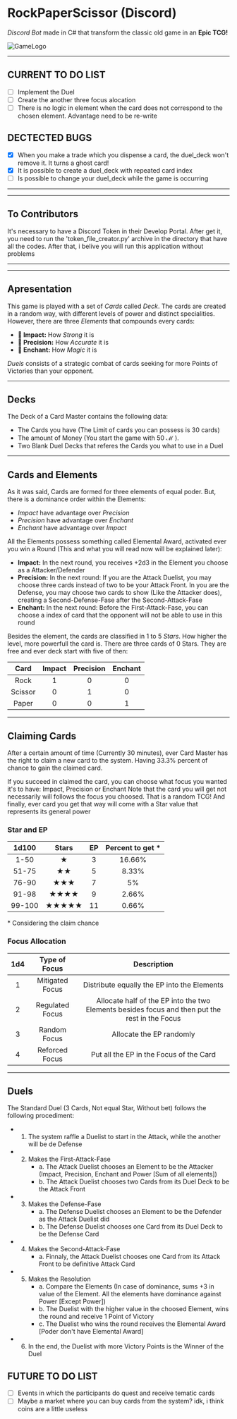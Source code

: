 # RockPaperScissor (Discord)
_Discord Bot_ made in C# that transform the classic old game in an __Epic TCG!__

![GameLogo](https://user-images.githubusercontent.com/91074795/138598988-4575d421-b12e-41a3-ae66-1d6a62e4df47.png)
***


## CURRENT TO DO LIST
- [ ] Implement the Duel
- [ ] Create the another three focus alocation
- [ ] There is no logic in element when the card does not correspond to the chosen element. Advantage need to be re-write

## DECTECTED BUGS
- [x] When you make a trade which you dispense a card, the duel_deck won't remove it. It turns a ghost card!
- [x] It is possible to create a duel_deck with repeated card index
- [ ] Is possible to change your duel_deck while the game is occurring

---
---

## To Contributors
It's necessary to have a Discord Token in their Develop Portal. After get it, you need to run the 'token_file_creator.py' archive in the directory that have all the codes.
After that, i belive you will run this application without problems


---
---

## Apresentation
This game is played with a set of _Cards_ called _Deck_. The cards are created in a random way, with different levels of power and distinct specialities.
However, there are three _Elements_ that compounds every cards:

- __🦾 Impact:__ How _Strong_ it is
- __🏹 Precision:__ How _Accurate_ it is
- __💮 Enchant:__ How _Magic_ it is

_Duels_ consists of a strategic combat of cards seeking for more Points of Victories than your opponent.

---
## Decks
The Deck of a Card Master contains the following data:
  * The Cards you have (The Limit of cards you can possess is 30 cards)
  * The amount of Money (You start the game with 50 ℳ ).
  * Two Blank Duel Decks that referes the Cards you what to use in a Duel

---

## Cards and Elements
As it was said, Cards are formed for three elements of equal poder. But, there is a dominance order within the Elements:
- _Impact_ have advantage over _Precision_
- _Precision_ have advantage over _Enchant_
- _Enchant_ have advantage over _Impact_

All the Elements possess something called Elemental Award, activated ever you win a Round (This and what you will read now will be explained later):
- __Impact:__ In the next round, you receives +2d3 in the Element you choose as a Attacker/Defender
- __Precision:__ In the next round: If you are the Attack Duelist, you may choose three cards instead of two to be your Attack Front. In you are the Defense, you may choose two cards to show (Like the Attacker does), creating a Second-Defense-Fase after the Second-Attack-Fase
- __Enchant:__ In the next round: Before the First-Attack-Fase, you can choose a index of card that the opponent will not be able to use in this round

Besides the element, the cards are classified in 1 to 5 _Stars_. How higher the level, more powerfull the card is. There are three cards of 0 Stars. They are free and ever deck start with five of then:

Card|Impact|Precision|Enchant
:---: | :---: | :---: | :---: 
Rock|1|0|0
Scissor|0|1|0
Paper|0|0|1

---

## Claiming Cards
After a certain amount of time (Currently 30 minutes), ever Card Master has the right to claim a new card to the system.
Having 33.3% percent of chance to gain the claimed card.

If you succeed in claimed the card, you can choose what focus you wanted it's to have: Impact, Precision or Enchant
Note that the card you will get not necessarily will follows the focus you choosed. That is a random TCG!
And finally, ever card you get that way will come with a Star value that represents its general power

### Star and EP
1d100|Stars|EP|Percent to get *
:---: | :---: | :---: | :---: 
1-50|★|3|16.66%
51-75|★★|5|8.33%
76-90|★★★|7|5%
91-98|★★★★|9|2.66%
99-100|★★★★★|11|0.66%
\* Considering the claim chance

### Focus Allocation
1d4|Type of Focus|Description
:---: | :---: | :---:
1|Mitigated Focus|Distribute equally the EP into the Elements
2|Regulated Focus|Allocate half of the EP into the two Elements besides focus and then put the rest in the Focus
3|Random Focus|Allocate the EP randomly
4|Reforced Focus|Put all the EP in the Focus of the Card

---

## Duels
The Standard Duel (3 Cards, Not equal Star, Without bet) follows the following procediment:
  * 1. The system raffle a Duelist to start in the Attack, while the another will be de Defense
  * 2. Makes the First-Attack-Fase
        * a. The Attack Duelist chooses an Element to be the Attacker (Impact, Precision, Enchant and Power [Sum of all elements])
        * b. The Attack Duelist chooses two Cards from its Duel Deck to be the Attack Front
  * 3. Makes the Defense-Fase
        * a. The Defense Duelist chooses an Element to be the Defender as the Attack Duelist did
        * b. The Defense Duelist chooses one Card from its Duel Deck to be the Defense Card
  * 4. Makes the Second-Attack-Fase
        * a. Finnaly, the Attack Duelist chooses one Card from its Attack Front to be definitive Attack Card 
  * 5. Makes the Resolution
        * a. Compare the Elements (In case of dominance, sums +3 in value of the Element. All the elements have dominance against Power [Except Power])
        * b. The Duelist with the higher value in the choosed Element, wins the round and receive 1 Point of Victory
        * c. The Duelist who wins the round receives the Elemental Award [Poder don't have Elemental Award]
  * 6. In the end, the Duelist with more Victory Points is the Winner of the Duel





## FUTURE TO DO LIST
- [ ] Events in which the participants do quest and receive tematic cards
- [ ] Maybe a market where you can buy cards from the system? idk, i think coins are a little useless
